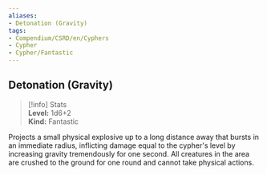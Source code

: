 ```yaml
---
aliases:
- Detonation (Gravity)
tags:
- Compendium/CSRD/en/Cyphers
- Cypher
- Cypher/Fantastic
---
```


  
## Detonation (Gravity)  
>[!info] Stats  
> **Level:** 1d6+2  
> **Kind:** Fantastic
  
Projects a small physical explosive up to a long distance away that bursts in an immediate radius, inflicting damage equal to the cypher's level by increasing gravity tremendously for one second. All creatures in the area are crushed to the ground for one round and cannot take physical actions.
